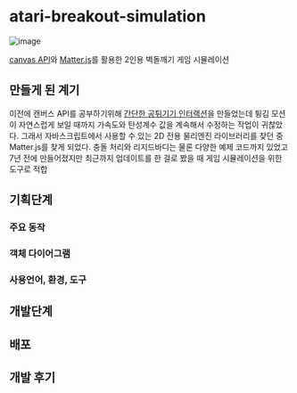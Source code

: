 # atari-breakout-simulation
![image](https://github.com/marinarinarina/atari-breakout-simulation/assets/119808319/7cec8fa1-9ab9-4cd8-ac82-a95493f8fa81)

[canvas API](https://developer.mozilla.org/en-US/docs/Web/API/Canvas_API)와 [Matter.js](https://github.com/liabru/matter-js)를 활용한 2인용 벽돌깨기 게임 시뮬레이션

## 만들게 된 계기

이전에 캔버스 API를 공부하기위해 [간단한 공튀기기 인터랙션](https://github.com/marinarinarina/canvasAPI-bounceBall)을 만들었는데
튕김 모션이 자연스럽게 보일 때까지 가속도와 탄성계수 값을 계속해서 수정하는 작업이 귀찮았다.
그래서 자바스크립트에서 사용할 수 있는 2D 전용 물리엔진 라이브러리를 찾던 중 Matter.js를 찾게 되었다.
충돌 처리와 리지드바디는 물론 다양한 예제 코드까지 있었고 7년 전에 만들어졌지만 최근까지 업데이트를 한 걸로 봤을 때 게임 시뮬레이션을 위한 도구로 적합

## 기획단계
### 주요 동작
### 객체 다이어그램
### 사용언어, 환경, 도구

## 개발단계

## 배포

## 개발 후기
